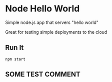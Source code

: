 # Node Hello World

Simple node.js app that servers "hello world"

Great for testing simple deployments to the cloud

## Run It

`npm start`


## SOME TEST COMMENT
